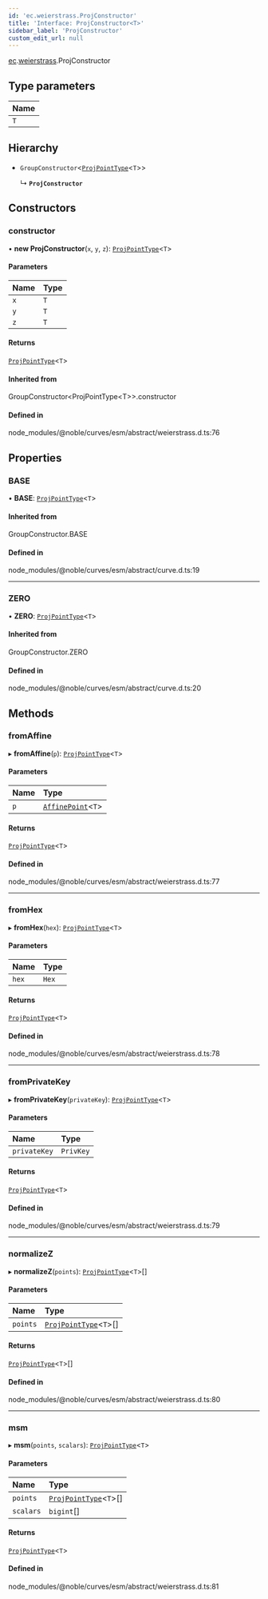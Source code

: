 ```yaml
---
id: 'ec.weierstrass.ProjConstructor'
title: 'Interface: ProjConstructor<T>'
sidebar_label: 'ProjConstructor'
custom_edit_url: null
---
```


[ec](../namespaces/ec.md).[weierstrass](../namespaces/ec.weierstrass.md).ProjConstructor

## Type parameters

| Name |
| :--- |
| `T`  |

## Hierarchy

- `GroupConstructor`<[`ProjPointType`](ec.weierstrass.ProjPointType.md)<`T`\>\>

  ↳ **`ProjConstructor`**

## Constructors

### constructor

• **new ProjConstructor**(`x`, `y`, `z`): [`ProjPointType`](ec.weierstrass.ProjPointType.md)<`T`\>

#### Parameters

| Name | Type |
| :--- | :--- |
| `x`  | `T`  |
| `y`  | `T`  |
| `z`  | `T`  |

#### Returns

[`ProjPointType`](ec.weierstrass.ProjPointType.md)<`T`\>

#### Inherited from

GroupConstructor<ProjPointType<T\>\>.constructor

#### Defined in

node_modules/@noble/curves/esm/abstract/weierstrass.d.ts:76

## Properties

### BASE

• **BASE**: [`ProjPointType`](ec.weierstrass.ProjPointType.md)<`T`\>

#### Inherited from

GroupConstructor.BASE

#### Defined in

node_modules/@noble/curves/esm/abstract/curve.d.ts:19

---

### ZERO

• **ZERO**: [`ProjPointType`](ec.weierstrass.ProjPointType.md)<`T`\>

#### Inherited from

GroupConstructor.ZERO

#### Defined in

node_modules/@noble/curves/esm/abstract/curve.d.ts:20

## Methods

### fromAffine

▸ **fromAffine**(`p`): [`ProjPointType`](ec.weierstrass.ProjPointType.md)<`T`\>

#### Parameters

| Name | Type                                                               |
| :--- | :----------------------------------------------------------------- |
| `p`  | [`AffinePoint`](../namespaces/ec.weierstrass.md#affinepoint)<`T`\> |

#### Returns

[`ProjPointType`](ec.weierstrass.ProjPointType.md)<`T`\>

#### Defined in

node_modules/@noble/curves/esm/abstract/weierstrass.d.ts:77

---

### fromHex

▸ **fromHex**(`hex`): [`ProjPointType`](ec.weierstrass.ProjPointType.md)<`T`\>

#### Parameters

| Name  | Type  |
| :---- | :---- |
| `hex` | `Hex` |

#### Returns

[`ProjPointType`](ec.weierstrass.ProjPointType.md)<`T`\>

#### Defined in

node_modules/@noble/curves/esm/abstract/weierstrass.d.ts:78

---

### fromPrivateKey

▸ **fromPrivateKey**(`privateKey`): [`ProjPointType`](ec.weierstrass.ProjPointType.md)<`T`\>

#### Parameters

| Name         | Type      |
| :----------- | :-------- |
| `privateKey` | `PrivKey` |

#### Returns

[`ProjPointType`](ec.weierstrass.ProjPointType.md)<`T`\>

#### Defined in

node_modules/@noble/curves/esm/abstract/weierstrass.d.ts:79

---

### normalizeZ

▸ **normalizeZ**(`points`): [`ProjPointType`](ec.weierstrass.ProjPointType.md)<`T`\>[]

#### Parameters

| Name     | Type                                                       |
| :------- | :--------------------------------------------------------- |
| `points` | [`ProjPointType`](ec.weierstrass.ProjPointType.md)<`T`\>[] |

#### Returns

[`ProjPointType`](ec.weierstrass.ProjPointType.md)<`T`\>[]

#### Defined in

node_modules/@noble/curves/esm/abstract/weierstrass.d.ts:80

---

### msm

▸ **msm**(`points`, `scalars`): [`ProjPointType`](ec.weierstrass.ProjPointType.md)<`T`\>

#### Parameters

| Name      | Type                                                       |
| :-------- | :--------------------------------------------------------- |
| `points`  | [`ProjPointType`](ec.weierstrass.ProjPointType.md)<`T`\>[] |
| `scalars` | `bigint`[]                                                 |

#### Returns

[`ProjPointType`](ec.weierstrass.ProjPointType.md)<`T`\>

#### Defined in

node_modules/@noble/curves/esm/abstract/weierstrass.d.ts:81
